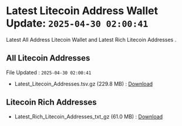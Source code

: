 # Latest Litecoin Address Wallet Update: `2025-04-30 02:00:41`

Latest All Address Litecoin Wallet and Latest Rich Litecoin Addresses .

## All Litecoin Addresses

File Updated : `2025-04-30 02:00:41`

- Latest_Litecoin_Addresses.tsv.gz (229.8 MB) : [Download](https://github.com/Pymmdrza/Rich-Address-Wallet/releases/tag/Litecoin)

## Litecoin Rich Addresses

- Latest_Rich_Litecoin_Addresses_txt_gz (61.0 MB) : [Download](https://github.com/Pymmdrza/Rich-Address-Wallet/releases/tag/Litecoin)
